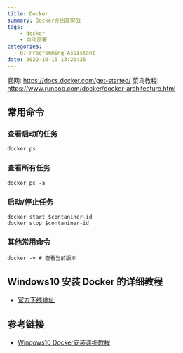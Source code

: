 ```yaml
---
title: Docker
summary: Docker介绍及实战
tags:
    - docker
    - 自动部署
categories:
  - 07-Programming-Assistant
date: 2022-10-15 13:20:35
---
```

  
官网: https://docs.docker.com/get-started/
菜鸟教程: https://www.runoob.com/docker/docker-architecture.html

## 常用命令

### 查看启动的任务

```shell
docker ps
```

### 查看所有任务

```shell
docker ps -a
```

### 启动/停止任务

```shell
docker start $contaniner-id
docker stop $contaniner-id
```

### 其他常用命令

```shell
docker -v # 查看当前版本
```


## Windows10 安装 Docker 的详细教程

+ [官方下线地址](https://desktop.docker.com/win/main/amd64/Docker%20Desktop%20Installer.exe?utm_source=docker)

## 参考链接

+ [Windows10 Docker安装详细教程](https://zhuanlan.zhihu.com/p/441965046)
